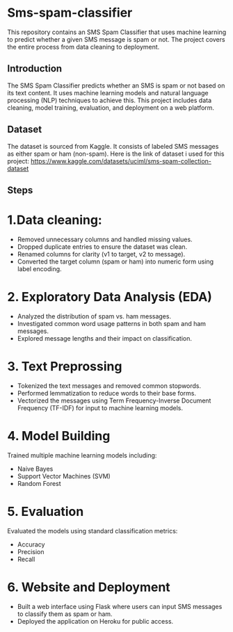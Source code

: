 # Sms-spam-classifier
This repository contains an SMS Spam Classifier that uses machine learning to predict whether a given SMS message is spam or not. The project covers the entire process from data cleaning to deployment.
## Introduction
The SMS Spam Classifier predicts whether an SMS is spam or not based on its text content. It uses machine learning models and natural language processing (NLP) techniques to achieve this. This project includes data cleaning, model training, evaluation, and deployment on a web platform.

## Dataset
The dataset is sourced from Kaggle. It consists of labeled SMS messages as either spam or ham (non-spam).
Here is the link of dataset i used for this project: 
https://www.kaggle.com/datasets/uciml/sms-spam-collection-dataset

## Steps
# 1.Data cleaning:
* Removed unnecessary columns and handled missing values.
* Dropped duplicate entries to ensure the dataset was clean.
* Renamed columns for clarity (v1 to target, v2 to message).
* Converted the target column (spam or ham) into numeric form using label encoding.

# 2. Exploratory Data Analysis (EDA)
* Analyzed the distribution of spam vs. ham messages.
* Investigated common word usage patterns in both spam and ham messages.
* Explored message lengths and their impact on classification.

# 3. Text Preprossing
* Tokenized the text messages and removed common stopwords.
* Performed lemmatization to reduce words to their base forms.
* Vectorized the messages using Term Frequency-Inverse Document Frequency (TF-IDF) for input to machine learning models.

# 4. Model Building
Trained multiple machine learning models including:
* Naive Bayes
* Support Vector Machines (SVM)
* Random Forest

# 5. Evaluation
Evaluated the models using standard classification metrics:
* Accuracy
* Precision
* Recall

# 6. Website and Deployment
* Built a web interface using Flask where users can input SMS messages to classify them as spam or ham.
* Deployed the application on Heroku for public access.





